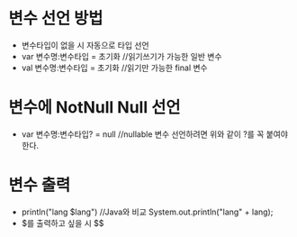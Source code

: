 # 변수 선언 방법
  - 변수타입이 없을 시 자동으로 타입 선언
  - var 변수명:변수타입 = 초기화  //읽기쓰기가 가능한 일반 변수
  - val 변수명:변수타입 = 초기화  //읽기만 가능한 final 변수

# 변수에 NotNull Null 선언
  - var 변수명:변수타입? = null //nullable 변수 선언하려면 위와 같이 ?를 꼭 붙여야한다.
  
# 변수 출력
  - println("lang $lang") //Java와 비교 System.out.println("lang" + lang);
  - $를 출력하고 싶을 시 $$
